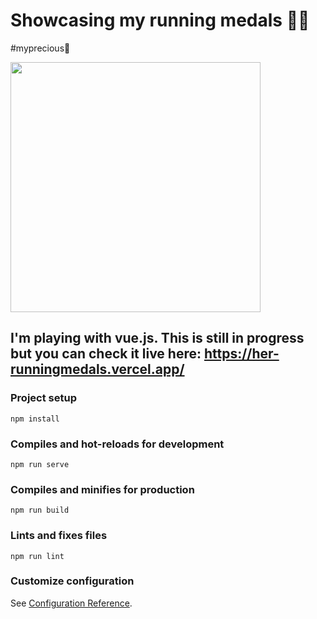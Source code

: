 # Showcasing my running medals 🏃‍♀️

#myprecious🤣 

<img src="https://s1.imghub.io/dxcEd.jpg" height="400" width="400">

## I'm playing with vue.js. This is still in progress but you can check it live here: https://her-runningmedals.vercel.app/

### Project setup
```
npm install
```

### Compiles and hot-reloads for development
```
npm run serve
```

### Compiles and minifies for production
```
npm run build
```

### Lints and fixes files
```
npm run lint
```

### Customize configuration
See [Configuration Reference](https://cli.vuejs.org/config/).
